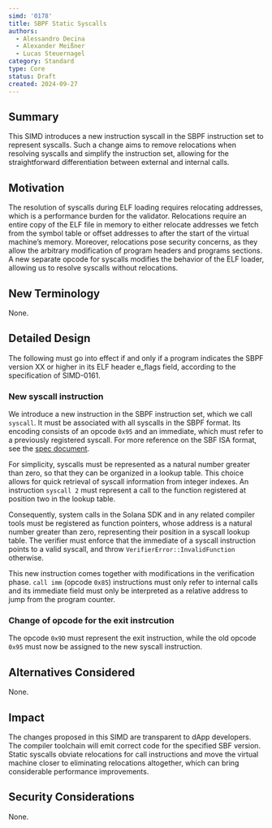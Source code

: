 ```yaml
---
simd: '0178'
title: SBPF Static Syscalls
authors:
  - Alessandro Decina
  - Alexander Meißner
  - Lucas Steuernagel
category: Standard
type: Core
status: Draft
created: 2024-09-27
---
```


## Summary

This SIMD introduces a new instruction syscall in the SBPF instruction set to 
represent syscalls. Such a change aims to remove relocations when resolving 
syscalls and simplify the instruction set, allowing for the straightforward 
differentiation between external and internal calls.

## Motivation

The resolution of syscalls during ELF loading requires relocating addresses, 
which is a performance burden for the validator. Relocations require an entire 
copy of the ELF file in memory to either relocate addresses we fetch from the 
symbol table or offset addresses to after the start of the virtual machine’s 
memory. Moreover, relocations pose security concerns, as they allow the 
arbitrary modification of program headers and programs sections. A new 
separate opcode for syscalls modifies the behavior of the ELF loader, allowing 
us to resolve syscalls without relocations.

## New Terminology

None.

## Detailed Design

The following must go into effect if and only if a program indicates the SBPF 
version XX or higher in its ELF header e_flags field, according to the 
specification of SIMD-0161.

### New syscall instruction

We introduce a new instruction in the SBPF instruction set, which we call 
`syscall`. It must be associated with all syscalls in the SBPF format. Its 
encoding consists of an opcode `0x95` and an immediate, which must refer to a 
previously registered syscall. For more reference on the SBF ISA format, see 
the 
[spec document](https://github.com/solana-labs/rbpf/blob/main/doc/bytecode.md).

For simplicity, syscalls must be represented as a natural number greater than 
zero, so that they can be organized in a lookup table. This choice allows for 
quick retrieval of syscall information from integer indexes. An instruction 
`syscall 2` must represent a call to the function registered at position two 
in the lookup table.

Consequently, system calls in the Solana SDK and in any related compiler tools 
must be registered as function pointers, whose address is a natural number 
greater than zero, representing their position in a syscall lookup table. The 
verifier must enforce that the immediate of a syscall instruction points to a 
valid syscall, and throw `VerifierError::InvalidFunction` otherwise.

This new instruction comes together with modifications in the verification 
phase. `call imm` (opcode `0x85`) instructions must only refer to internal 
calls and its immediate field must only be interpreted as a relative address 
to jump from the program counter. 

### Change of opcode for the exit instrcution

The opcode `0x9D` must represent the exit instruction, while the old opcode 
`0x95` must now be assigned to the new syscall instruction.

## Alternatives Considered

None.

## Impact

The changes proposed in this SIMD are transparent to dApp developers. The 
compiler toolchain will emit correct code for the specified SBF version. 
Static syscalls obviate relocations for call instructions and move the virtual 
machine closer to eliminating relocations altogether, which can bring 
considerable performance improvements.

## Security Considerations

None.
